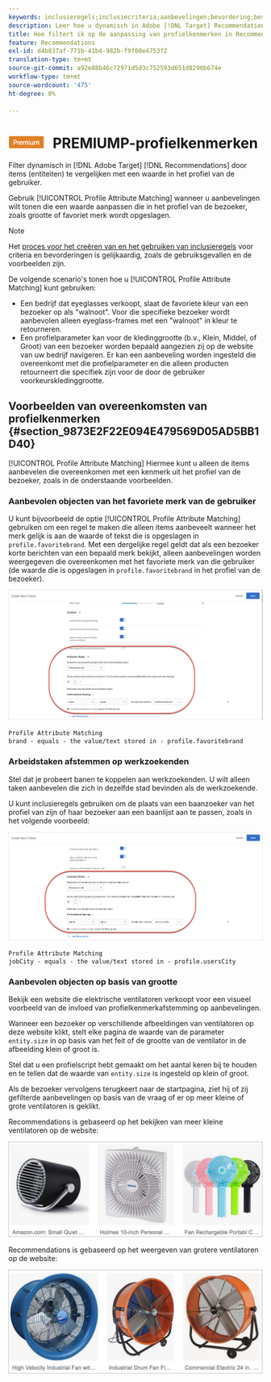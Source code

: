 ```yaml
---
keywords: inclusieregels;inclusiecriteria;aanbevelingen;bevordering;bevorderingen;dynamische filtratie;dynamic;profile kenmerkovereenkomsten
description: Leer hoe u dynamisch in Adobe [!DNL Target] Recommendations filtert door items (entiteiten) te vergelijken met een waarde in het gebruikersprofiel.
title: Hoe filtert ik op de aanpassing van profielkenmerken in Recommendations-activiteiten?
feature: Recommendations
exl-id: d4b837af-771b-41b4-982b-f9f08e4753f2
translation-type: tm+mt
source-git-commit: a92e88b46c72971d5d3c752593d651d8290b674e
workflow-type: tm+mt
source-wordcount: '475'
ht-degree: 0%

---
```


# ![Identieke ](/help/assets/premium.png) PREMIUMP-profielkenmerken

Filter dynamisch in [!DNL Adobe Target] [!DNL Recommendations] door items (entiteiten) te vergelijken met een waarde in het profiel van de gebruiker.

Gebruik [!UICONTROL Profile Attribute Matching] wanneer u aanbevelingen wilt tonen die een waarde aanpassen die in het profiel van de bezoeker, zoals grootte of favoriet merk wordt opgeslagen.

>[!NOTE]
>
>Het [proces voor het creëren van en het gebruiken van inclusieregels](/help/c-recommendations/c-algorithms/use-dynamic-and-static-inclusion-rules.md) voor criteria en bevorderingen is gelijkaardig, zoals de gebruiksgevallen en de voorbeelden zijn.

De volgende scenario&#39;s tonen hoe u [!UICONTROL Profile Attribute Matching] kunt gebruiken:

* Een bedrijf dat eyeglasses verkoopt, slaat de favoriete kleur van een bezoeker op als &quot;walnoot&quot;. Voor die specifieke bezoeker wordt aanbevolen alleen eyeglass-frames met een &quot;walnoot&quot; in kleur te retourneren.
* Een profielparameter kan voor de kledinggrootte (b.v., Klein, Middel, of Groot) van een bezoeker worden bepaald aangezien zij op de website van uw bedrijf navigeren. Er kan een aanbeveling worden ingesteld die overeenkomt met die profielparameter en die alleen producten retourneert die specifiek zijn voor de door de gebruiker voorkeurskledinggrootte.

## Voorbeelden van overeenkomsten van profielkenmerken {#section_9873E2F22E094E479569D05AD5BB1D40}

[!UICONTROL Profile Attribute Matching] Hiermee kunt u alleen de items aanbevelen die overeenkomen met een kenmerk uit het profiel van de bezoeker, zoals in de onderstaande voorbeelden.

### Aanbevolen objecten van het favoriete merk van de gebruiker

U kunt bijvoorbeeld de optie [!UICONTROL Profile Attribute Matching] gebruiken om een regel te maken die alleen items aanbeveelt wanneer het merk gelijk is aan de waarde of tekst die is opgeslagen in `profile.favoritebrand`. Met een dergelijke regel geldt dat als een bezoeker korte berichten van een bepaald merk bekijkt, alleen aanbevelingen worden weergegeven die overeenkomen met het favoriete merk van die gebruiker (de waarde die is opgeslagen in `profile.favoritebrand` in het profiel van de bezoeker).

![Favoriet merk](/help/c-recommendations/c-algorithms/assets/favorite-brand.png)

```
Profile Attribute Matching
brand - equals - the value/text stored in - profile.favoritebrand
```

### Arbeidstaken afstemmen op werkzoekenden

Stel dat je probeert banen te koppelen aan werkzoekenden. U wilt alleen taken aanbevelen die zich in dezelfde stad bevinden als de werkzoekende.

U kunt inclusieregels gebruiken om de plaats van een baanzoeker van het profiel van zijn of haar bezoeker aan een baanlijst aan te passen, zoals in het volgende voorbeeld:

![Plaats van gebruiker](/help/c-recommendations/c-algorithms/assets/city.png)

```
Profile Attribute Matching
jobCity - equals - the value/text stored in - profile.usersCity
```

### Aanbevolen objecten op basis van grootte

Bekijk een website die elektrische ventilatoren verkoopt voor een visueel voorbeeld van de invloed van profielkenmerkafstemming op aanbevelingen.

Wanneer een bezoeker op verschillende afbeeldingen van ventilatoren op deze website klikt, stelt elke pagina de waarde van de parameter `entity.size` in op basis van het feit of de grootte van de ventilator in de afbeelding klein of groot is.

Stel dat u een profielscript hebt gemaakt om het aantal keren bij te houden en te tellen dat de waarde van `entity.size` is ingesteld op klein of groot.

Als de bezoeker vervolgens terugkeert naar de startpagina, ziet hij of zij gefilterde aanbevelingen op basis van de vraag of er op meer kleine of grote ventilatoren is geklikt.

Recommendations is gebaseerd op het bekijken van meer kleine ventilatoren op de website:

![aanbevelingen voor kleine ventilatoren](/help/c-recommendations/c-algorithms/assets/small-fans.png)

Recommendations is gebaseerd op het weergeven van grotere ventilatoren op de website:

![aanbevelingen voor grote ventilatoren](/help/c-recommendations/c-algorithms/assets/large-fans.png)
